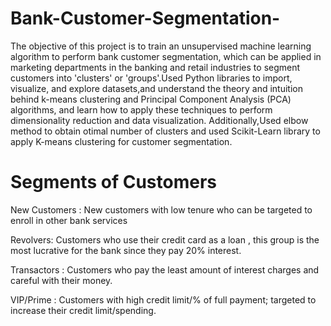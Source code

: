 # Bank-Customer-Segmentation-

The objective of this project is to train an unsupervised machine learning algorithm to perform bank customer segmentation, which can be applied in marketing departments in the banking and retail industries to segment customers into 'clusters' or 'groups'.Used Python libraries to import, visualize, and explore datasets,and understand the theory and intuition behind k-means clustering and Principal Component Analysis (PCA) algorithms, and learn how to apply these techniques to perform dimensionality reduction and data visualization. Additionally,Used elbow method to obtain otimal number of clusters and used Scikit-Learn library to apply K-means clustering for customer segmentation.

# Segments of Customers 

New Customers : New customers with low tenure who can be targeted to enroll in other bank services

Revolvers: Customers who use their credit card  as a loan  , this group is the most lucrative for the bank since they 
pay 20% interest.

Transactors : Customers who pay the least amount of interest charges and careful with their money.

VIP/Prime : Customers with high credit limit/% of full payment; targeted to increase their credit limit/spending.
